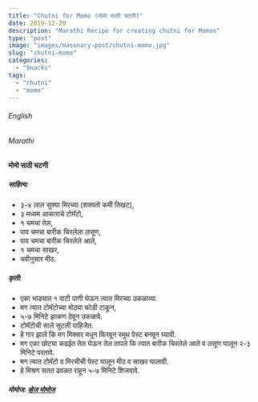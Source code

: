 ```yaml
---
title: "Chutni for Momo (मोमो साठी चटणी)"
date: 2019-12-20
description: "Marathi Recipe for creating chutni for Momos"
type: "post"
image: "images/masonary-post/chutni-momo.jpg"
slug: "chutni-momo"
categories: 
  - "Snacks"
tags:
  - "chutni"
  - "momo"
---
```


###### English








###### Marathi




#### मोमो साठी चटणी 



##### साहित्य:


- ३-४ लाल सुक्या मिरच्या (शक्यतो कमी तिखट),
- ३ मध्यम आकाराचे टोमॅटो,
- १ चमचा तेल,
- पाव चमचा बारीक चिरलेला लसूण,
- पाव चमचा बारीक चिरलेले आले,
- १ चमचा साखर,
- चवीनुसार मीठ. 


##### कृती:


- एका भांड्यात १ वाटी पाणी घेऊन त्यात मिरच्या उकळाव्या.
- मग त्यात टोमॅटोच्या मोठ्या फोडी टाकून,
- ५-७ मिनिटे झाकण ठेवून उकळावे.
- टोमॅटोची साले सुटली पाहिजेत.
- हे गार झाले कि मग मिक्सर मधून फिरवून स्मूथ पेस्ट बनवून घ्यावी.
- मग एका छोट्या कढईत तेल घेऊन तेल तापले कि त्यात बारीक चिरलेले आले व लसूण घालून २-३ मिनिटे परतावे.
- मग त्यात टोमॅटो व मिरचीची पेस्ट घालून मीठ व साखर घालावी.
- हे मिश्रण सतत ढवळत राहून ५-७ मिनिटे शिजवावे.


##### मोमोज: [व्हेज मोमोज](/veg-momo) 